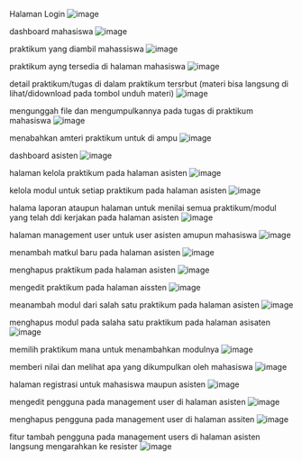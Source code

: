 Halaman Login
![image](https://github.com/user-attachments/assets/aa22eb5a-3679-42a7-9420-4ae939bf7299)


dashboard mahasiswa
![image](https://github.com/user-attachments/assets/db5b1ae6-e502-4ee5-87a8-e68cf580ffbf)


praktikum yang diambil mahassiswa
![image](https://github.com/user-attachments/assets/286f30fa-c40a-496a-8886-3f970c1da5f1)


praktikum ayng tersedia di halaman mahasiswa
![image](https://github.com/user-attachments/assets/c255d7c4-0d35-46e8-94ec-fb06c4617af9)


detail praktikum/tugas di dalam praktikum tersrbut (materi bisa langsung di lihat/didownload pada tombol unduh materi)
![image](https://github.com/user-attachments/assets/1e17d21c-8178-4f8b-89ff-b452ddb5022d)


mengunggah file dan mengumpulkannya pada tugas di praktikum mahasiswa 
![image](https://github.com/user-attachments/assets/d5c7df08-47a6-420d-90be-374008c49672)


menabahkan amteri praktikum untuk di ampu
![image](https://github.com/user-attachments/assets/cdfa2eaf-8590-4ff7-8261-7c0fef22f8c4)


dashboard asisten
![image](https://github.com/user-attachments/assets/61875511-3bd3-4b21-9e12-3bb3768a53ea)


halaman kelola praktikum pada halaman asisten
![image](https://github.com/user-attachments/assets/f3fc2a0b-ced4-488e-a073-624b9daec8bb)


kelola modul untuk setiap praktikum pada halaman asisten
![image](https://github.com/user-attachments/assets/7133c56c-1453-4ee9-a6d8-51c62e0c0642)


halama laporan ataupun halaman untuk menilai semua praktikum/modul yang telah ddi kerjakan pada halaman asisten
![image](https://github.com/user-attachments/assets/96f16373-acea-4bcb-815c-d28a22cdaed3)


halaman management user untuk user asisten amupun mahasiswa
![image](https://github.com/user-attachments/assets/031b4039-f17e-466b-8eb6-528d99d6621b)


menambah matkul baru pada halaman asisten
![image](https://github.com/user-attachments/assets/65c408cc-df0a-4494-b4f6-51927b2dc338)


menghapus praktikum pada halaman asisten
![image](https://github.com/user-attachments/assets/57e63d17-db19-4a5e-8b0c-16d63a73eeab)


mengedit praktikum pada halaman aissten
![image](https://github.com/user-attachments/assets/a482842d-30af-4282-b384-ba2148119825)


meanambah modul dari salah satu praktikum pada halaman asisten
![image](https://github.com/user-attachments/assets/d7666c64-84bb-4744-b7f8-6cb632b76e53)


menghapus modul pada salaha satu praktikum pada halaman asisaten
![image](https://github.com/user-attachments/assets/bb2335aa-3b68-4456-b77e-87c239e162a9)


 memilih praktikum mana untuk menambahkan modulnya
 ![image](https://github.com/user-attachments/assets/e24bb270-cda5-4c0d-96cb-64c5ebdb7f94)


memberi nilai dan melihat apa yang dikumpulkan oleh mahasiswa
![image](https://github.com/user-attachments/assets/852020b3-23f2-4e80-8c88-8fc620c12cbe)


halaman registrasi untuk mahasiswa maupun asisten
![image](https://github.com/user-attachments/assets/d3562338-10aa-48cc-9a0c-8a2b01d1d5e9)


mengedit pengguna pada management user di halaman asisten
![image](https://github.com/user-attachments/assets/afc3fd79-b4c7-4dcf-a701-ced61ad42856)


menghapus pengguna pada management user di halaman assiten
![image](https://github.com/user-attachments/assets/24805a72-95d4-46d4-933e-f857760874e0)


fitur tambah pengguna pada management users di halaman asisten langsung mengarahkan ke resister
![image](https://github.com/user-attachments/assets/6d66b189-d2d7-423a-8e1f-435da01c93b4)
